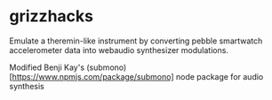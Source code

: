 # grizzhacks
Emulate a theremin-like instrument by converting pebble smartwatch accelerometer data into webaudio synthesizer modulations.

Modified Benji Kay's (submono)[https://www.npmjs.com/package/submono] node package for audio synthesis